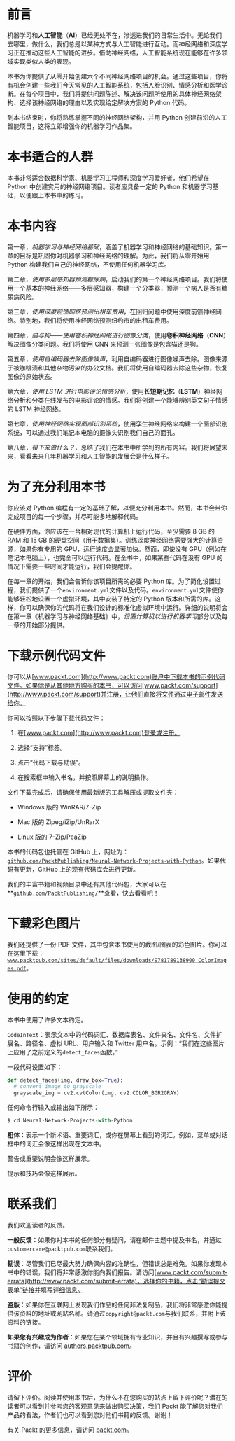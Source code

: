 # 前言

机器学习和**人工智能**（**AI**）已经无处不在，渗透进我们的日常生活中。无论我们去哪里，做什么，我们总是以某种方式与人工智能进行互动。而神经网络和深度学习正在推动这些人工智能的进步。借助神经网络，人工智能系统现在能够在许多领域实现类似人类的表现。

本书为你提供了从零开始创建六个不同神经网络项目的机会。通过这些项目，你将有机会创建一些我们今天常见的人工智能系统，包括人脸识别、情感分析和医学诊断。在每个项目中，我们将提供问题陈述、解决该问题所使用的具体神经网络架构、选择该神经网络的理由以及实现给定解决方案的 Python 代码。

到本书结束时，你将熟练掌握不同的神经网络架构，并用 Python 创建前沿的人工智能项目，这将立即增强你的机器学习作品集。

# 本书适合的人群

本书非常适合数据科学家、机器学习工程师和深度学习爱好者，他们希望在 Python 中创建实用的神经网络项目。读者应具备一定的 Python 和机器学习基础，以便跟上本书中的练习。

# 本书内容

第一章，*机器学习与神经网络基础*，涵盖了机器学习和神经网络的基础知识。第一章的目标是巩固你对机器学习和神经网络的理解。为此，我们将从零开始用 Python 构建我们自己的神经网络，不使用任何机器学习库。

第二章，*使用多层感知器预测糖尿病*，启动我们的第一个神经网络项目。我们将使用一个基本的神经网络——多层感知器，构建一个分类器，预测一个病人是否有糖尿病风险。

第三章，*使用深度前馈网络预测出租车费用*，在回归问题中使用深度前馈神经网络。特别地，我们将使用神经网络预测纽约市的出租车费用。

第四章，*猫与狗——使用卷积神经网络进行图像分类*，使用**卷积神经网络**（**CNN**）解决图像分类问题。我们将使用 CNN 来预测一张图像是包含猫还是狗。

第五章，*使用自编码器去除图像噪声*，利用自编码器进行图像噪声去除。图像来源于被咖啡渍和其他杂物污染的办公文档。我们将使用自编码器去除这些杂物，恢复图像的原始状态。

第六章，*使用 LSTM 进行电影评论情感分析*，使用**长短期记忆**（**LSTM**）神经网络分析和分类在线发布的电影评论的情感。我们将创建一个能够辨别英文句子情感的 LSTM 神经网络。

第七章，*使用神经网络实现面部识别系统*，使用孪生神经网络来构建一个面部识别系统，可以通过我们笔记本电脑的摄像头识别我们自己的面孔。

第八章，*接下来做什么？*，总结了我们在本书中所学到的所有内容。我们将展望未来，看看未来几年机器学习和人工智能的发展会是什么样子。

# 为了充分利用本书

你应该对 Python 编程有一定的基础了解，以便充分利用本书。然而，本书会带你完成项目的每一个步骤，并尽可能多地解释代码。

在硬件方面，你应该在一台相对现代的计算机上运行代码，至少需要 8 GB 的 RAM 和 15 GB 的硬盘空间（用于数据集）。训练深度神经网络需要强大的计算资源，如果你有专用的 GPU，运行速度会显著加快。然而，即使没有 GPU（例如在笔记本电脑上），也完全可以运行代码。在全书中，如果某些代码在没有 GPU 的情况下需要一些时间才能运行，我们会提醒你。

在每一章的开始，我们会告诉你该项目所需的必要 Python 库。为了简化设置过程，我们提供了一个`environment.yml`文件以及代码。`environment.yml`文件使你能够轻松地设置一个虚拟环境，其中安装了特定的 Python 版本和所需的库。这样，你可以确保你的代码将在我们设计的标准化虚拟环境中运行。详细的说明将会在第一章《机器学习与神经网络基础》中，*设置计算机以进行机器学习*部分以及每一章的开始部分提供。

# 下载示例代码文件

你可以从[www.packt.com](http://www.packt.com)账户中下载本书的示例代码文件。如果你是从其他地方购买的本书，可以访问[www.packt.com/support](http://www.packt.com/support)并注册，让他们直接将文件通过电子邮件发送给你。

你可以按照以下步骤下载代码文件：

1.  在[www.packt.com](http://www.packt.com)登录或注册。

1.  选择“支持”标签。

1.  点击“代码下载与勘误”。

1.  在搜索框中输入书名，并按照屏幕上的说明操作。

文件下载完成后，请确保使用最新版的工具解压或提取文件夹：

+   Windows 版的 WinRAR/7-Zip

+   Mac 版的 Zipeg/iZip/UnRarX

+   Linux 版的 7-Zip/PeaZip

本书的代码包也托管在 GitHub 上，网址为：[`github.com/PacktPublishing/Neural-Network-Projects-with-Python`](https://github.com/PacktPublishing/Neural-Network-Projects-with-Python)。如果代码有更新，GitHub 上的现有代码库会进行更新。

我们的丰富书籍和视频目录中还有其他代码包，大家可以在**[`github.com/PacktPublishing/`](https://github.com/PacktPublishing/)**查看，快去看看吧！

# 下载彩色图片

我们还提供了一份 PDF 文件，其中包含本书使用的截图/图表的彩色图片。你可以在这里下载：[`www.packtpub.com/sites/default/files/downloads/9781789138900_ColorImages.pdf`](http://www.packtpub.com/sites/default/files/downloads/9781789138900_ColorImages.pdf)。

# 使用的约定

本书中使用了许多文本约定。

`CodeInText`：表示文本中的代码词汇、数据库表名、文件夹名、文件名、文件扩展名、路径名、虚拟 URL、用户输入和 Twitter 用户名。示例：“我们在这些图片上应用了之前定义的`detect_faces`函数。”

一段代码设置如下：

```py
def detect_faces(img, draw_box=True):
  # convert image to grayscale
  grayscale_img = cv2.cvtColor(img, cv2.COLOR_BGR2GRAY)
```

任何命令行输入或输出如下所示：

```py
$ cd Neural-Network-Projects-with-Python
```

**粗体**：表示一个新术语、重要词汇，或你在屏幕上看到的词汇。例如，菜单或对话框中的词汇会像这样出现在文本中。

警告或重要说明会像这样展示。

提示和技巧会像这样展示。

# 联系我们

我们欢迎读者的反馈。

**一般反馈**：如果你对本书的任何部分有疑问，请在邮件主题中提及书名，并通过`customercare@packtpub.com`联系我们。

**勘误**：尽管我们已尽最大努力确保内容的准确性，但错误总是难免。如果你发现本书中的错误，我们将非常感激你能向我们报告。请访问[www.packt.com/submit-errata](http://www.packt.com/submit-errata)，选择你的书籍，点击“勘误提交表单”链接并填写详细信息。

**盗版**：如果你在互联网上发现我们作品的任何非法复制品，我们将非常感激你能提供该资料的地址或网站名称。请通过`copyright@packt.com`与我们联系，并附上该资料的链接。

**如果您有兴趣成为作者**：如果您在某个领域拥有专业知识，并且有兴趣撰写或参与书籍的创作，请访问 [authors.packtpub.com](http://authors.packtpub.com/)。

# 评价

请留下评价。阅读并使用本书后，为什么不在您购买的站点上留下评价呢？潜在的读者可以看到并参考您的客观意见来做出购买决策，我们 Packt 能了解您对我们产品的看法，作者们也可以看到您对他们书籍的反馈。谢谢！

有关 Packt 的更多信息，请访问 [packt.com](http://www.packt.com/)。
